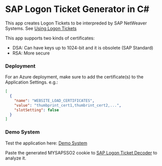 # SAP Logon Ticket Generator in C#

This app creates Logon Tickets to be interpreded by SAP NetWeaver Systems. See [Using Logon Tickets](https://help.sap.com/doc/saphelp_nw75/7.5.5/en-US/4d/a5ddc832211dcde10000000a42189c/content.htm)

This app supports two kinds of certificates:
* DSA: Can have keys up to 1024-bit and it is obsolete (SAP Standard)
* RSA: More secure

### Deployment
For an Azure deployment, make sure to add the certificate(s) to the Application Settings.
e.g.:
```json
[
  {
    "name": "WEBSITE_LOAD_CERTIFICATES",
    "value": "thumbprint_cert1,thumbrint_cert2,...",
    "slotSetting": false
  }
]
```

### Demo System
Test the application here: [Demo System](https://saplogon.aptus.mx/)

Paste the generated MYSAPSSO2 cookie to [SAP Logon Ticket Decoder](https://saptools.mx/mysapsso2) to analyze it.


